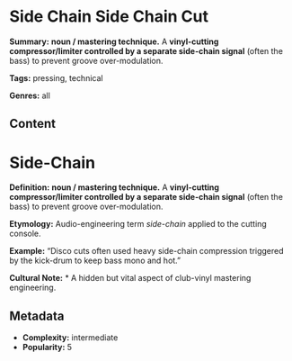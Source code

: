 # Side Chain Side Chain Cut

**Summary:** **noun / mastering technique.** A **vinyl-cutting compressor/limiter controlled by a separate side-chain signal** (often the bass) to prevent groove over-modulation.

**Tags:** pressing, technical

**Genres:** all

## Content

# Side-Chain

**Definition:** **noun / mastering technique.** A **vinyl-cutting compressor/limiter controlled by a separate side-chain signal** (often the bass) to prevent groove over-modulation.

**Etymology:** Audio-engineering term *side-chain* applied to the cutting console.

**Example:** “Disco cuts often used heavy side-chain compression triggered by the kick-drum to keep bass mono and hot.”

**Cultural Note:** * A hidden but vital aspect of club-vinyl mastering engineering.

## Metadata

- **Complexity:** intermediate
- **Popularity:** 5
